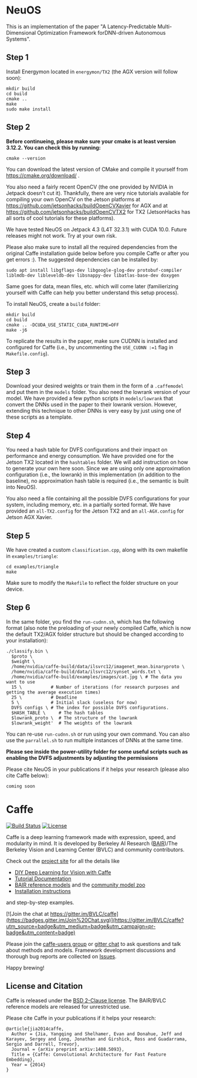# NeuOS
This is an implementation of the paper "A Latency-Predictable Multi-Dimensional Optimization Framework forDNN-driven Autonomous Systems". 

## Step 1
Install Energymon located in ``energymon/TX2`` (the AGX version will follow soon):

    mkdir build
    cd build
    cmake ..
    make
    sudo make install

## Step 2
**Before continueing, please make sure your cmake is at least version 3.12.2. You can check this by running:**
    
    cmake --version
You can download the latest version of CMake and compile it yourself from https://cmake.org/download/ .

You also need a fairly recent OpenCV (the one provided by NVIDIA in Jetpack doesn't cut it). Thankfully, there are very nice tutorials available for compiling your own OpenCV on the Jetson platforms at https://github.com/jetsonhacks/buildOpenCVXavier for AGX and at https://github.com/jetsonhacks/buildOpenCVTX2 for TX2 (JetsonHacks has all sorts of cool tutorials for these platforms).

We have tested NeuOS on Jetpack 4.3 (L4T 32.3.1) with CUDA 10.0. Future releases might not work. Try at your own risk. 

Please also make sure to install all the required dependencies from the original Caffe installation guide below before you compile Caffe or after you get errors :). The suggested dependencies can be installed by:

    sudo apt install libgflags-dev libgoogle-glog-dev protobuf-compiler liblmdb-dev libleveldb-dev libsnappy-dev libatlas-base-dev doxygen

Same goes for data, mean files, etc. which will come later (familierizing yourself with Caffe can help you better understand this setup process). 

To install NeuOS, create a ``build`` folder:

    mkdir build
    cd build
    cmake .. -DCUDA_USE_STATIC_CUDA_RUNTIME=OFF
    make -j6

To replicate the results in the paper, make sure CUDNN is installed and configured for Caffe (i.e., by uncommenting the ``USE_CUDNN :=1`` flag in ``Makefile.config``).


## Step 3
Download your desired weights or train them in the form of a ``.caffemodel`` and put them in the ``models`` folder. You also need the lowrank version of your model. We have provided a few python scripts in ``models/lowrank`` that convert the DNNs used in the paper to their lowrank version. However, extending this technique to other DNNs is very easy by just using one of these scripts as a template.

## Step 4
You need a hash table for DVFS configurations and their impact on performance and energy consumption. We have provided one for the Jetson TX2 located in the ``hashtables`` folder. We will add instruction on how to generate your own here soon. Since we are using only one approximation configuration (i.e., the lowrank) in this implementation (in addition to the baseline), no approximation hash table is required (i.e., the semantic is built into NeuOS).

You also need a file containing all the possible DVFS configurations for your system, including memory, etc. in a partially sorted format. We have provided an ``all-TX2.config`` for the Jetson TX2 and an ``all-AGX.config`` for Jetson AGX Xavier.

## Step 5
We have created a custom ``classification.cpp``, along with its own makefile in ``examples/triangle``:

    cd examples/triangle
    make

Make sure to modify the ``Makefile`` to reflect the folder structure on your device.

## Step 6
In the same folder, you find the ``run-cudnn.sh``, which has the following format (also note the preloading of your newly compiled Caffe, which is now the default TX2/AGX folder structure but should be changed according to your installation):

    ./classify.bin \
      $proto \
      $weight \
      /home/nvidia/caffe-build/data/ilsvrc12/imagenet_mean.binaryproto \
      /home/nvidia/caffe-build/data/ilsvrc12/synset_words.txt \
      /home/nvidia/caffe-build/examples/images/cat.jpg \ # The data you want to use
      15 \	         # Number of iterations (for research purposes and getting the average execution times)
      25 \           # Deadline
      5 \            # Initial slack (useless for now)
      DVFS configs \ # The index for possible DVFS configurations.
      $HASH_TABLE \     # The hash tables
      $lowrank_proto \  # The structure of the lowrank
      $lowrank_weight'  # The weights of the lowrank
    

You can re-use ``run-cudnn.sh`` or run using your own command. You can also use the ``parrallel.sh`` to run multiple instances of DNNs at the same time.

**Please see inside the power-utility folder for some useful scripts such as enabling the DVFS adjustments by adjusting the permissions**

Please cite NeuOS in your publications if it helps your research (please also cite Caffe below):

    coming soon

# Caffe

[![Build Status](https://travis-ci.org/BVLC/caffe.svg?branch=master)](https://travis-ci.org/BVLC/caffe)
[![License](https://img.shields.io/badge/license-BSD-blue.svg)](LICENSE)

Caffe is a deep learning framework made with expression, speed, and modularity in mind.
It is developed by Berkeley AI Research ([BAIR](http://bair.berkeley.edu))/The Berkeley Vision and Learning Center (BVLC) and community contributors.

Check out the [project site](http://caffe.berkeleyvision.org) for all the details like

- [DIY Deep Learning for Vision with Caffe](https://docs.google.com/presentation/d/1UeKXVgRvvxg9OUdh_UiC5G71UMscNPlvArsWER41PsU/edit#slide=id.p)
- [Tutorial Documentation](http://caffe.berkeleyvision.org/tutorial/)
- [BAIR reference models](http://caffe.berkeleyvision.org/model_zoo.html) and the [community model zoo](https://github.com/BVLC/caffe/wiki/Model-Zoo)
- [Installation instructions](http://caffe.berkeleyvision.org/installation.html)

and step-by-step examples.

[![Join the chat at https://gitter.im/BVLC/caffe](https://badges.gitter.im/Join%20Chat.svg)](https://gitter.im/BVLC/caffe?utm_source=badge&utm_medium=badge&utm_campaign=pr-badge&utm_content=badge)

Please join the [caffe-users group](https://groups.google.com/forum/#!forum/caffe-users) or [gitter chat](https://gitter.im/BVLC/caffe) to ask questions and talk about methods and models.
Framework development discussions and thorough bug reports are collected on [Issues](https://github.com/BVLC/caffe/issues).

Happy brewing!

## License and Citation

Caffe is released under the [BSD 2-Clause license](https://github.com/BVLC/caffe/blob/master/LICENSE).
The BAIR/BVLC reference models are released for unrestricted use.

Please cite Caffe in your publications if it helps your research:

    @article{jia2014caffe,
      Author = {Jia, Yangqing and Shelhamer, Evan and Donahue, Jeff and Karayev, Sergey and Long, Jonathan and Girshick, Ross and Guadarrama, Sergio and Darrell, Trevor},
      Journal = {arXiv preprint arXiv:1408.5093},
      Title = {Caffe: Convolutional Architecture for Fast Feature Embedding},
      Year = {2014}
    }
